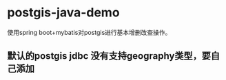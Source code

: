 # postgis-java-demo

使用spring boot+mybatis对postgis进行基本增删改查操作。



##

## 默认的postgis jdbc 没有支持geography类型，要自己添加